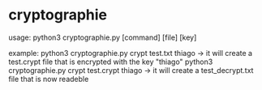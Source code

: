 # cryptographie

usage: python3 cryptographie.py [command] [file] [key]

example: python3 cryptographie.py crypt test.txt thiago
-> it will create a test.crypt file that is encrypted with the key "thiago"
  python3 cryptographie.py crypt test.crypt thiago
-> it will create a test_decrypt.txt file that is now readeble


